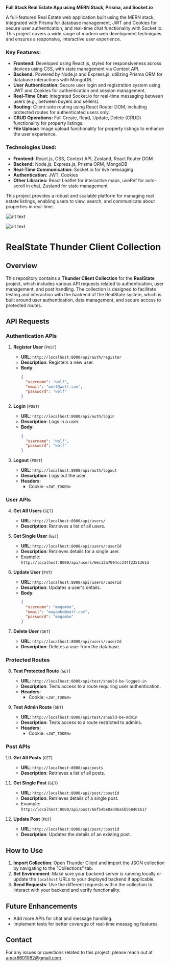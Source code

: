 **Full Stack Real Estate App using MERN Stack, Prisma, and Socket.io**

A full-featured Real Estate web application built using the MERN stack, integrated with Prisma for database management, JWT and Cookies for secure user authentication, and real-time chat functionality with Socket.io. This project covers a wide range of modern web development techniques and ensures a responsive, interactive user experience.

### **Key Features:**
- **Frontend:** Developed using React.js, styled for responsiveness across devices using CSS, with state management via Context API.
- **Backend:** Powered by Node.js and Express.js, utilizing Prisma ORM for database interactions with MongoDB.
- **User Authentication:** Secure user login and registration system using JWT and Cookies for authentication and session management.
- **Real-Time Chat:** Integrated Socket.io for real-time messaging between users (e.g., between buyers and sellers).
- **Routing:** Client-side routing using React Router DOM, including protected routes for authenticated users only.
- **CRUD Operations:** Full Create, Read, Update, Delete (CRUD) functionality for property listings.
- **File Upload:** Image upload functionality for property listings to enhance the user experience.

### **Technologies Used:**
- **Frontend:** React.js, CSS, Context API, Zustand, React Router DOM
- **Backend:** Node.js, Express.js, Prisma ORM, MongoDB
- **Real-Time Communication:** Socket.io for live messaging
- **Authentication:** JWT, Cookies
- **Other Libraries:** React Leaflet for interactive maps, useRef for auto-scroll in chat, Zustand for state management

This project provides a robust and scalable platform for managing real estate listings, enabling users to view, search, and communicate about properties in real-time.




![alt text](ER-DIAGRAM/1.png)
<!-- ------------------------------------ -->
![alt text](ER-DIAGRAM/2.png)



# RealState Thunder Client Collection

## Overview

This repository contains a **Thunder Client Collection** for the **RealState** project, which includes various API requests related to authentication, user management, and post handling. The collection is designed to facilitate testing and interaction with the backend of the RealState system, which is built around user authentication, data management, and secure access to protected routes.




## API Requests

### Authentication APIs

1. **Register User** (`POST`)
   - **URL**: `http://localhost:8000/api/auth/register`
   - **Description**: Registers a new user.
   - **Body**:
     ```json
     {
       "username": "wolf",
       "email": "wolf@wolf.com",
       "password": "wolf"
     }
     ```

2. **Login** (`POST`)
   - **URL**: `http://localhost:8000/api/auth/login`
   - **Description**: Logs in a user.
   - **Body**:
     ```json
     {
       "username": "wolf",
       "password": "wolf"
     }
     ```

3. **Logout** (`POST`)
   - **URL**: `http://localhost:8000/api/auth/logout`
   - **Description**: Logs out the user.
   - **Headers**:
     - Cookie: `<JWT_TOKEN>`

### User APIs

4. **Get All Users** (`GET`)
   - **URL**: `http://localhost:8000/api/users/`
   - **Description**: Retrieves a list of all users.

5. **Get Single User** (`GET`)
   - **URL**: `http://localhost:8000/api/users/:userId`
   - **Description**: Retrieves details for a single user.
   - Example: `http://localhost:8000/api/users/66c32a7094cc344f2351361d`

6. **Update User** (`PUT`)
   - **URL**: `http://localhost:8000/api/users/:userId`
   - **Description**: Updates a user's details.
   - **Body**:
     ```json
     {
       "username": "mogambo",
       "email": "mogambo@wolf.com",
       "password": "mogambo"
     }
     ```

7. **Delete User** (`GET`)
   - **URL**: `http://localhost:8000/api/users/:userId`
   - **Description**: Deletes a user from the database.

### Protected Routes

8. **Test Protected Route** (`GET`)
   - **URL**: `http://localhost:8000/api/test/should-be-logged-in`
   - **Description**: Tests access to a route requiring user authentication.
   - **Headers**:
     - Cookie: `<JWT_TOKEN>`

9. **Test Admin Route** (`GET`)
   - **URL**: `http://localhost:8000/api/test/should-be-Admin`
   - **Description**: Tests access to a route restricted to admins.
   - **Headers**:
     - Cookie: `<JWT_TOKEN>`

### Post APIs

10. **Get All Posts** (`GET`)
    - **URL**: `http://localhost:8000/api/posts`
    - **Description**: Retrieves a list of all posts.

11. **Get Single Post** (`GET`)
    - **URL**: `http://localhost:8000/api/post/:postId`
    - **Description**: Retrieves details of a single post.
    - Example: `http://localhost:8000/api/post/66f54be0ad86a5b568401617`

12. **Update Post** (`PUT`)
    - **URL**: `http://localhost:8000/api/post/:postId`
    - **Description**: Updates the details of an existing post.

## How to Use

1. **Import Collection**: Open Thunder Client and import the JSON collection by navigating to the "Collections" tab.
2. **Set Environment**: Make sure your backend server is running locally or update the `localhost` URLs to your deployed backend if applicable.
3. **Send Requests**: Use the different requests within the collection to interact with your backend and verify functionality.

## Future Enhancements

- Add more APIs for chat and message handling.
- Implement tests for better coverage of real-time messaging features.

## Contact

For any issues or questions related to this project, please reach out at amar8601082@gmail.com.
